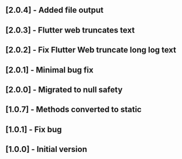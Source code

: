## [2.0.4] - Added file output
## [2.0.3] - Flutter web truncates text
## [2.0.2] - Fix Flutter Web truncate long log text
## [2.0.1] - Minimal bug fix
## [2.0.0] - Migrated to null safety
## [1.0.7] - Methods converted to static
## [1.0.1] - Fix bug
## [1.0.0] - Initial version